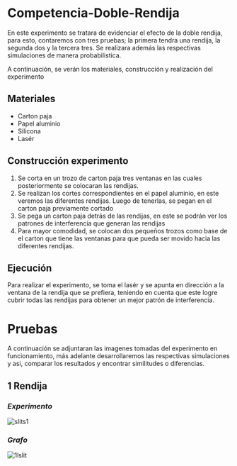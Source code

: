 # Competencia-Doble-Rendija

En este experimento se tratara de evidenciar el efecto de la doble rendija, para esto, contaremos con tres pruebas; 
la primera tendra una rendija, la segunda dos y la tercera tres. Se realizara además las respectivas simulaciones 
de manera probabilistica.

A continuación, se verán los materiales, construcción y realización del experimento

## Materiales 
- Carton paja
- Papel aluminio
- Silicona
- Lasér

## Construcción experimento 

1. Se corta en un trozo de carton paja tres ventanas en las cuales posteriormente se colocaran las rendijas.
2. Se realizan los cortes correspondientes en el papel aluminio, en este veremos las diferentes rendijas. Luego
de tenerlas, se pegan en el carton paja previamente cortado
3. Se pega un carton paja detrás de las rendijas, en este se podrán ver los patrones de interferencia que generan
las rendijas
4. Para mayor comodidad, se colocan dos pequeños trozos como base de el carton que tiene las ventanas para que 
pueda ser movido hacia las diferentes rendijas.

## Ejecución

Para realizar el experimento, se toma el lasér y se apunta en dirección a la ventana de la rendija que se prefiera,
teniendo en cuenta que este logre cubrir todas las rendijas para obtener un mejor patrón de interferencia.


# Pruebas

A continuación se adjuntaran las imagenes tomadas del experimento en funcionamiento, más adelante desarrollaremos
las respectivas simulaciones y asi, comparar los resultados y encontrar similitudes o diferencias.

## 1 Rendija
### *Experimento*
![slits1](https://user-images.githubusercontent.com/60012037/75846105-38155600-5da9-11ea-89ab-60c7f43d1666.png)
### *Grafo*
![1lslit](https://user-images.githubusercontent.com/60012037/75846250-bd006f80-5da9-11ea-969f-ee39376b7b44.png)

